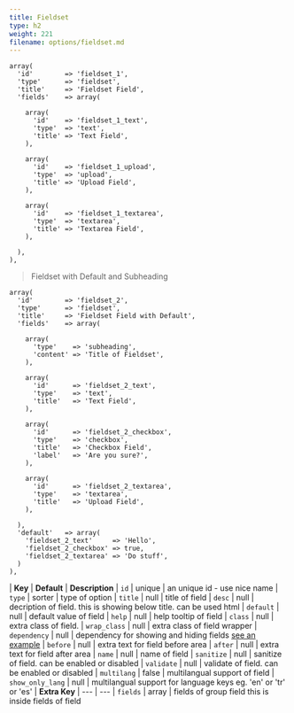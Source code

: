 ```yaml
---
title: Fieldset
type: h2
weight: 221
filename: options/fieldset.md
---
```


```php?start_line=1
array(
  'id'        => 'fieldset_1',
  'type'      => 'fieldset',
  'title'     => 'Fieldset Field',
  'fields'    => array(

    array(
      'id'    => 'fieldset_1_text',
      'type'  => 'text',
      'title' => 'Text Field',
    ),

    array(
      'id'    => 'fieldset_1_upload',
      'type'  => 'upload',
      'title' => 'Upload Field',
    ),

    array(
      'id'    => 'fieldset_1_textarea',
      'type'  => 'textarea',
      'title' => 'Textarea Field',
    ),

  ),
),
```

> Fieldset with Default and Subheading

```php?start_line=1
array(
  'id'        => 'fieldset_2',
  'type'      => 'fieldset',
  'title'     => 'Fieldset Field with Default',
  'fields'    => array(

    array(
      'type'    => 'subheading',
      'content' => 'Title of Fieldset',
    ),

    array(
      'id'      => 'fieldset_2_text',
      'type'    => 'text',
      'title'   => 'Text Field',
    ),

    array(
      'id'      => 'fieldset_2_checkbox',
      'type'    => 'checkbox',
      'title'   => 'Checkbox Field',
      'label'   => 'Are you sure?',
    ),

    array(
      'id'      => 'fieldset_2_textarea',
      'type'    => 'textarea',
      'title'   => 'Upload Field',
    ),

  ),
  'default'   => array(
    'fieldset_2_text'     => 'Hello',
    'fieldset_2_checkbox' => true,
    'fieldset_2_textarea' => 'Do stuff',
  )
),
```

| **Key**          | **Default** | **Description**
| `id`             | unique      | an unique id - use nice name
| `type`           | sorter      | type of option
| `title`          | null        | title of field
| `desc`           | null        | decription of field. this is showing below title. can be used html
| `default`        | null        | default value of field
| `help`           | null        | help tooltip of field
| `class`          | null        | extra class of field.
| `wrap_class`     | null        | extra class of field wrapper
| `dependency`     | null        | dependency for showing and hiding fields [see an example](#how-to-use-dependency)
| `before`         | null        | extra text for field before area
| `after`          | null        | extra text for field after area
| `name`           | null        | name of field
| `sanitize`       | null        | sanitize of field. can be enabled or disabled
| `validate`       | null        | validate of field. can be enabled or disabled
| `multilang`      | false       | multilangual support of field
| `show_only_lang` | null        | multilangual support for language keys eg. 'en' or 'tr' or 'es'
| **Extra Key**    | ---         | ---
| `fields`         | array       | fields of group field this is inside fields of field
